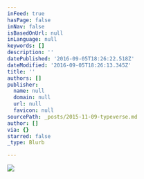 ```yaml
---
inFeed: true
hasPage: false
inNav: false
isBasedOnUrl: null
inLanguage: null
keywords: []
description: ''
datePublished: '2016-09-05T18:26:22.518Z'
dateModified: '2016-09-05T18:26:13.345Z'
title: ''
authors: []
publisher:
  name: null
  domain: null
  url: null
  favicon: null
sourcePath: _posts/2015-11-09-typeverse.md
author: []
via: {}
starred: false
_type: Blurb

---
```

![](https://the-grid-user-content.s3-us-west-2.amazonaws.com/cbf6ec85-e06e-4e25-9577-fec689cacb4a.png)